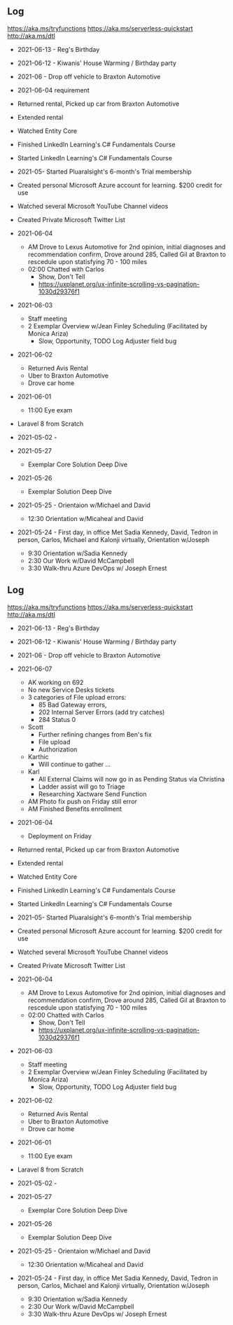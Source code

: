 ## Log

https://aka.ms/tryfunctions
https://aka.ms/serverless-quickstart
http://aka.ms/dtl

- 2021-06-13 - Reg's Birthday
- 2021-06-12 - Kiwanis' House Warming / Birthday party
- 2021-06 - Drop off vehicle to Braxton Automotive
- 2021-06-04
requirement
- Returned rental, Picked up car from Braxton Automotive
- Extended rental
- Watched Entity Core
- Finished LinkedIn Learning's C# Fundamentals Course
- Started LinkedIn Learning's C# Fundamentals Course
- 2021-05- Started Pluaralsight's 6-month's Trial membership
- Created personal Microsoft Azure account for learning. $200 credit for use
- Watched several Microsoft YouTube Channel videos
- Created Private Microsoft Twitter List
- 2021-06-04
    - AM Drove to Lexus Automotive for 2nd opinion, initial diagnoses and recommendation confirm, Drove around 285, Called Gil at Braxton to rescedule upon statisfying 70 - 100 miles
    - 02:00 Chatted with Carlos
        - Show, Don't Tell
        - https://uxplanet.org/ux-infinite-scrolling-vs-pagination-1030d29376f1
- 2021-06-03
    - Staff meeting
    - 2 Exemplar Overview w/Jean Finley Scheduling (Facilitated by Monica Ariza)
        - Slow, Opportunity, TODO Log Adjuster field bug
- 2021-06-02
    - Returned Avis Rental
    - Uber to Braxton Automotive
    - Drove car home
- 2021-06-01
    - 11:00 Eye exam
- Laravel 8 from Scratch
- 2021-05-02 -
- 2021-05-27
    - Exemplar Core Solution Deep Dive
- 2021-05-26
    - Exemplar Solution Deep Dive
- 2021-05-25 - Orientaion w/Michael and David
    - 12:30 Orientation w/Micaheal and David

- 2021-05-24 - First day, in office Met Sadia Kennedy, David, Tedron in person, Carlos, Michael and Kalonji virtually, Orientation w/Joseph
    - 9:30 Orientation w/Sadia Kennedy
    - 2:30 Our Work w/David McCampbell
    - 3:30 Walk-thru Azure DevOps w/ Joseph Ernest


## Log

https://aka.ms/tryfunctions
https://aka.ms/serverless-quickstart
http://aka.ms/dtl

- 2021-06-13 - Reg's Birthday
- 2021-06-12 - Kiwanis' House Warming / Birthday party
- 2021-06 - Drop off vehicle to Braxton Automotive
- 2021-06-07
    - AK working on 692
    - No new Service Desks tickets
    - 3 categories of File upload errors:
        - 85 Bad Gateway errors,
        - 202 Internal Server Errors (add try catches)
        - 284 Status 0
    - Scott
        - Further refining changes from Ben's fix
        - File upload
        - Authorization
    - Karthic
        - Will continue to gather ...
    - Karl
        - All External Claims will now go in as Pending Status via Christina
        - Ladder assist will go to Triage
        - Researching Xactware Send Function
    - AM Photo fix push on Friday still error
    - AM Finished Benefits enrollment
- 2021-06-04
    - Deployment on Friday

- Returned rental, Picked up car from Braxton Automotive
- Extended rental
- Watched Entity Core
- Finished LinkedIn Learning's C# Fundamentals Course
- Started LinkedIn Learning's C# Fundamentals Course
- 2021-05- Started Pluaralsight's 6-month's Trial membership
- Created personal Microsoft Azure account for learning. $200 credit for use
- Watched several Microsoft YouTube Channel videos
- Created Private Microsoft Twitter List
- 2021-06-04
    - AM Drove to Lexus Automotive for 2nd opinion, initial diagnoses and recommendation confirm, Drove around 285, Called Gil at Braxton to rescedule upon statisfying 70 - 100 miles
    - 02:00 Chatted with Carlos
        - Show, Don't Tell
        - https://uxplanet.org/ux-infinite-scrolling-vs-pagination-1030d29376f1
- 2021-06-03
    - Staff meeting
    - 2 Exemplar Overview w/Jean Finley Scheduling (Facilitated by Monica Ariza)
        - Slow, Opportunity, TODO Log Adjuster field bug
- 2021-06-02
    - Returned Avis Rental
    - Uber to Braxton Automotive
    - Drove car home
- 2021-06-01
    - 11:00 Eye exam
- Laravel 8 from Scratch
- 2021-05-02 -
- 2021-05-27
    - Exemplar Core Solution Deep Dive
- 2021-05-26
    - Exemplar Solution Deep Dive
- 2021-05-25 - Orientaion w/Michael and David
    - 12:30 Orientation w/Micaheal and David

- 2021-05-24 - First day, in office Met Sadia Kennedy, David, Tedron in person, Carlos, Michael and Kalonji virtually, Orientation w/Joseph
    - 9:30 Orientation w/Sadia Kennedy
    - 2:30 Our Work w/David McCampbell
    - 3:30 Walk-thru Azure DevOps w/ Joseph Ernest
